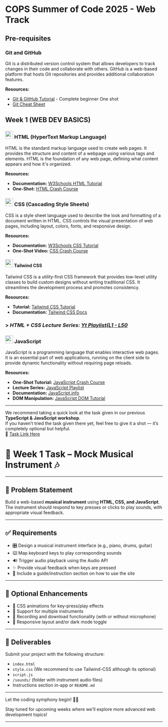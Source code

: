 # COPS Summer of Code 2025 - Web Track

## Pre-requisites

### Git and GitHub

Git is a distributed version control system that allows developers to track changes in their code and collaborate with others. GitHub is a web-based platform that hosts Git repositories and provides additional collaboration features.

**Resources:**
- [Git & GitHub Tutorial](https://youtu.be/q8EevlEpQ2A?si=zMpFSrSSQ8kIM5bI) - Complete beginner One shot
- [Git Cheat Sheet](https://education.github.com/git-cheat-sheet-education.pdf)


## Week 1 (WEB DEV BASICS)

### <img src="https://devicon-website.vercel.app/api/html5/original.svg" height=25></img> HTML (HyperText Markup Language)

HTML is the standard markup language used to create web pages. It provides the structure and content of a webpage using various tags and elements. HTML is the foundation of any web page, defining what content appears and how it's organized.

**Resources:**
- **Documentation:** [W3Schools HTML Tutorial](https://www.w3schools.com/html/)
- **One-Shot:** [HTML Crash Course](https://youtu.be/YR7q48s2QoU?si=JolN-Niznk8gwbg4)

### <img src="https://devicon-website.vercel.app/api/css3/original.svg" height=25></img> CSS (Cascading Style Sheets)

CSS is a style sheet language used to describe the look and formatting of a document written in HTML. CSS controls the visual presentation of web pages, including layout, colors, fonts, and responsive design.

**Resources:**
- **Documentation:** [W3Schools CSS Tutorial](https://www.w3schools.com/css/default.asp)
- **One-Shot Video:** [CSS Crash Course](https://youtu.be/EUtlj7xdO1o?si=w3gidar3197a6v84)

#### <img src="https://devicon-website.vercel.app/api/tailwindcss/plain.svg" height=25></img> Tailwind CSS

Tailwind CSS is a utility-first CSS framework that provides low-level utility classes to build custom designs without writing traditional CSS. It streamlines the development process and promotes consistency.

**Resources:**
- **Tutorial:** [Tailwind CSS Tutorial](https://youtu.be/-g969furGik?si=l8-GHwgiJmh3K2WL)
- **Documentation:** [Tailwind CSS Docs](https://tailwindcss.com/)

### > ***HTML + CSS Lecture Series:** [Yt Playlist(L1 - L50](https://youtu.be/-g969furGik?si=l8-GHwgiJmh3K2W)*

### <img src="https://devicon-website.vercel.app/api/javascript/original.svg" height=25></img> JavaScript

JavaScript is a programming language that enables interactive web pages. It is an essential part of web applications, running on the client side to provide dynamic functionality without requiring page reloads.

**Resources:**
- **One-Shot Tutorial:** [JavaScript Crash Course](https://youtu.be/PkZNo7MFNFg?si=6qDH4IljkqPHOMxu)
- **Lecture Series:** [JavaScript Playlist](https://youtube.com/playlist?list=PLGjplNEQ1it_oTvuLRNqXfz_v_0pq6unW&si=fLadBYxFZcrhEPdQ)
- **Documentation:** [JavaScript.info](https://javascript.info/)
- **DOM Manipulation:** [JavaScript DOM Tutorial](https://www.javascripttutorial.net/javascript-dom/)

--- 
We recommend taking a quick look at the task given in our previous **TypeScript & JavaScript workshop**.  
If you haven’t tried the task given there yet, feel free to give it a shot — it’s completely optional but helpful.  
🔗 [Task Link Here](https://github.com/Abhishek-Punhani/TS-JS-Workshop-Submission)


# 🎯 Week 1 Task – Mock Musical Instrument 🎶
---

## 📌 Problem Statement  
Build a web-based **musical instrument** using **HTML, CSS, and JavaScript**.  
The instrument should respond to key presses or clicks to play sounds, with appropriate visual feedback.

---

## ✅ Requirements
- 🎛️ Design a musical instrument interface (e.g., piano, drums, guitar)
- ⌨️ Map keyboard keys to play corresponding sounds
- 🔊 Trigger audio playback using the Audio API
- ✨ Provide visual feedback when keys are pressed
- 📘 Include a guide/instruction section on how to use the site

---

## 🌟 Optional Enhancements
- 🎨 CSS animations for key-press/play effects
- 🥁 Support for multiple instruments
- 🎤 Recording and download functionality (with or without microphone)
- 📱 Responsive layout and/or dark mode toggle

---

## 📂 Deliverables
Submit your project with the following structure:
- `index.html`
- `style.css` (We recommend to use Tailwind-CSS although its optional)
- `script.js`
- `/sounds/` (folder with instrument audio files)
- Instructions section in-app or `README.md`

---

 Let the coding symphony begin! 🎼✨


Stay tuned for upcoming weeks where we'll explore more advanced web development topics!

---
